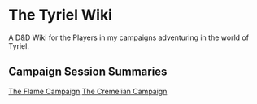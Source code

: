 # The Tyriel Wiki 

A D&D Wiki for the Players in my campaigns adventuring in the world of Tyriel.

## Campaign Session Summaries
[The Flame Campaign](https://docs.google.com/document/d/1vkL5N7DTN0_gSaoDIvydDFjUkBucUHVw75haQjCLInk/edit)
[The Cremelian Campaign](https://docs.google.com/document/d/1ksasxsFFwEZVowfd_98_nMHkaSQOvXpRQ1eXgGRFOhQ/edit)
